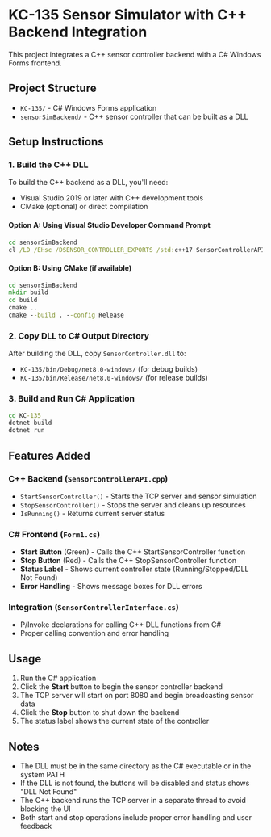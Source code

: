 # KC-135 Sensor Simulator with C++ Backend Integration

This project integrates a C++ sensor controller backend with a C# Windows Forms frontend.

## Project Structure

- `KC-135/` - C# Windows Forms application
- `sensorSimBackend/` - C++ sensor controller that can be built as a DLL

## Setup Instructions

### 1. Build the C++ DLL

To build the C++ backend as a DLL, you'll need:
- Visual Studio 2019 or later with C++ development tools
- CMake (optional) or direct compilation

#### Option A: Using Visual Studio Developer Command Prompt
```cmd
cd sensorSimBackend
cl /LD /EHsc /DSENSOR_CONTROLLER_EXPORTS /std:c++17 SensorControllerAPI.cpp Sensor.cpp UDPSocketListener.cpp TCPServer.cpp /Fe:SensorController.dll ws2_32.lib
```

#### Option B: Using CMake (if available)
```cmd
cd sensorSimBackend
mkdir build
cd build
cmake ..
cmake --build . --config Release
```

### 2. Copy DLL to C# Output Directory

After building the DLL, copy `SensorController.dll` to:
- `KC-135/bin/Debug/net8.0-windows/` (for debug builds)
- `KC-135/bin/Release/net8.0-windows/` (for release builds)

### 3. Build and Run C# Application

```cmd
cd KC-135
dotnet build
dotnet run
```

## Features Added

### C++ Backend (`SensorControllerAPI.cpp`)
- `StartSensorController()` - Starts the TCP server and sensor simulation
- `StopSensorController()` - Stops the server and cleans up resources  
- `IsRunning()` - Returns current server status

### C# Frontend (`Form1.cs`)
- **Start Button** (Green) - Calls the C++ StartSensorController function
- **Stop Button** (Red) - Calls the C++ StopSensorController function
- **Status Label** - Shows current controller state (Running/Stopped/DLL Not Found)
- **Error Handling** - Shows message boxes for DLL errors

### Integration (`SensorControllerInterface.cs`)
- P/Invoke declarations for calling C++ DLL functions from C#
- Proper calling convention and error handling

## Usage

1. Run the C# application
2. Click the **Start** button to begin the sensor controller backend
3. The TCP server will start on port 8080 and begin broadcasting sensor data
4. Click the **Stop** button to shut down the backend
5. The status label shows the current state of the controller

## Notes

- The DLL must be in the same directory as the C# executable or in the system PATH
- If the DLL is not found, the buttons will be disabled and status shows "DLL Not Found"
- The C++ backend runs the TCP server in a separate thread to avoid blocking the UI
- Both start and stop operations include proper error handling and user feedback